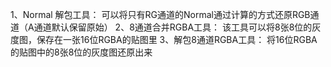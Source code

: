 1、Normal 解包工具： 可以将只有RG通道的Normal通过计算的方式还原RGB通道（A通道默认保留原始）
2、8通道合并RGBA工具： 该工具可以将8张8位的灰度图，保存在一张16位RGBA的贴图里
3、解包8通道RGBA工具： 将16位RGBA的贴图中的8张8位的灰度图还原出来
